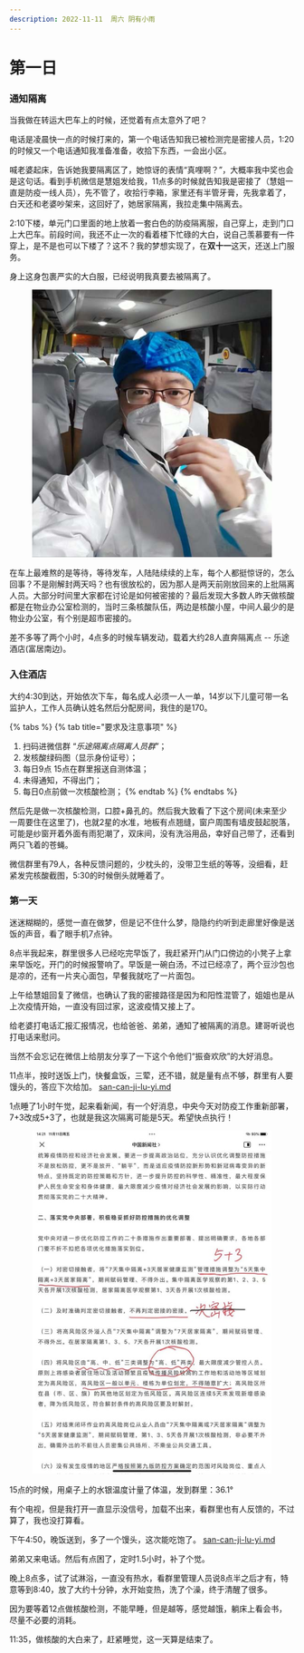 ```yaml
---
description: 2022-11-11  周六 阴有小雨
---
```


# 第一日

### 通知隔离

当我做在转运大巴车上的时候，还觉着有点太意外了吧？

电话是凌晨快一点的时候打来的，第一个电话告知我已被检测完是密接人员，1:20的时候又一个电话通知我准备准备，收拾下东西，一会出小区。

喊老婆起床，告诉她我要隔离区了，她惊讶的表情“真哩啊？”，大概率我中奖也会是这句话。看到手机微信是慧姐发给我，11点多的时候就告知我是密接了（慧姐一直是防疫一线人员），先不管了，收拾行李箱，家里还有半管牙膏，先我拿着了，白天还和老婆吵架来，这回好了，她居家隔离，我拉走集中隔离去。

2:10下楼，单元门口里面的地上放着一套白色的防疫隔离服，自己穿上，走到门口上大巴车。前段时间，我还不止一次的看着楼下忙碌的大白，说自己羡慕要有一件穿上，是不是也可以下楼了？这不？我的梦想实现了，在**双十一**这天，还送上门服务。

身上这身包裹严实的大白服，已经说明我真要去被隔离了。

<figure><img src=".gitbook/assets/22111101.jpg" alt=""><figcaption></figcaption></figure>

在车上最难熬的是等待，等待发车，人陆陆续续的上车，每个人都挺惊讶的，怎么回事？不是刚解封两天吗？也有很放松的，因为那人是两天前刚放回来的上批隔离人员。大部分时间里大家都在讨论是如何被密接的？最后发现大多数人昨天做核酸都是在物业办公室检测的，当时三条核酸队伍，两边是核酸小屋，中间人最少的是物业办公室，有个别是超市密接的。

差不多等了两个小时，4点多的时候车辆发动，载着大约28人直奔隔离点 -- 乐途酒店(富居南边)。

### 入住酒店

大约4:30到达，开始依次下车，每名成人必须一人一单，14岁以下儿童可带一名监护人，工作人员确认姓名然后分配房间，我住的是170。

{% tabs %}
{% tab title="要求及注意事项" %}
1. 扫码进微信群 “_乐途隔离点隔离人员群_”；
2. 发核酸绿码图（显示身份证号）；
3. 每日9点 15点在群里报送自测体温；
4. 未得通知，不得出门；
5. 每日0点前做一次核酸检测；
{% endtab %}
{% endtabs %}

然后先是做一次核酸检测，口腔+鼻孔的。然后我大致看了下这个房间(未来至少一周要住在这里了)，也就2星的水准，地板有点翘缝，窗户周围有墙皮鼓起脱落，可能是纱窗开着外面有雨犯潮了，双床间，没有洗浴用品，幸好自己带了，还看到两只飞着的苍蝇。

微信群里有79人，各种反馈问题的，少枕头的，没带卫生纸的等等，没细看，赶紧发完核酸截图，5:30的时候倒头就睡着了。

### 第一天

迷迷糊糊的，感觉一直在做梦，但是记不住什么梦，隐隐约约听到走廊里好像是送饭的声音，看了眼手机7点钟。

8点半我起来，群里很多人已经吃完早饭了，我赶紧开门从门口傍边的小凳子上拿来早饭吃，开门的时候报警响了。早饭是一碗白汤，不过已经凉了，两个豆沙包也是凉的，还有一片夹心面包，早餐我就吃了一片面包。

上午给慧姐回复了微信，也确认了我的密接路径是因为和阳性混管了，姐姐也是从上次疫情开始，一直没有回过家，这波疫情又接上了。

给老婆打电话汇报汇报情况，也给爸爸、弟弟，通知了被隔离的消息。建哥听说也打电话来慰问。

当然不会忘记在微信上给朋友分享了一下这个令他们“振奋欢欣”的大好消息。

11点半，按时送饭上门，快餐盒饭，三荤，还不错，就是量有点不够，群里有人要馒头的，答应下次给加。 [san-can-ji-lu-yi.md](di-yi-ri/san-can-ji-lu-yi.md "mention") &#x20;

1点睡了1小时午觉，起来看新闻，有一个好消息，中央今天对防疫工作重新部署，7+3改成5+3了，也就是我这次隔离可能是5天。希望快点执行！

<figure><img src=".gitbook/assets/22111102.jpg" alt=""><figcaption></figcaption></figure>

15点的时候，用桌子上的水银温度计量了体温，发到群里：36.1°

有个电视，但是我打开一直显示没信号，加载不出来，看群里也有人反馈的，不过算了，我也没打算看。

下午4:50，晚饭送到，多了一个馒头，这次能吃饱了。 [san-can-ji-lu-yi.md](di-yi-ri/san-can-ji-lu-yi.md "mention")

弟弟又来电话。然后有点困了，定时1.5小时，补了个觉。

晚上8点多，试了试淋浴，一直没有热水，看群里管理人员说8点半之后才有，特意等到8:40，放了大约十分钟，水开始变热，洗了个澡，终于清醒了很多。

因为要等着12点做核酸检测，不能早睡，但是越等，感觉越饿，躺床上看会书，尽量不必要的消耗。

11:35，做核酸的大白来了，赶紧睡觉，这一天算是结束了。
